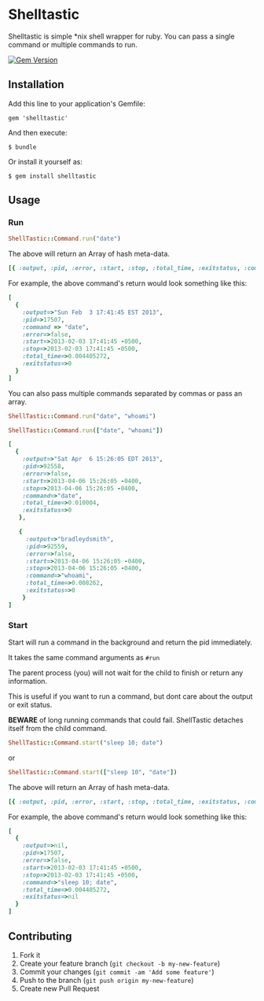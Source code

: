 # Shelltastic
Shelltastic is simple *nix shell wrapper for ruby.  You can pass a single command or multiple commands to run.

[![Gem Version](https://badge.fury.io/rb/shelltastic.svg)](https://badge.fury.io/rb/shelltastic)


## Installation

Add this line to your application's Gemfile:

    gem 'shelltastic'

And then execute:

    $ bundle

Or install it yourself as:

    $ gem install shelltastic

## Usage

### Run 

 ```ruby
ShellTastic::Command.run("date")
```

The above will return an Array of hash meta-data.

```ruby 
[{ :output, :pid, :error, :start, :stop, :total_time, :exitstatus, :command }]
```

For example, the above command's return would look something like this:

```ruby
[
  {
    :output=>"Sun Feb  3 17:41:45 EST 2013", 
    :pid=>17507, 
    :command => "date",
    :error=>false, 
    :start=>2013-02-03 17:41:45 -0500, 
    :stop=>2013-02-03 17:41:45 -0500, 
    :total_time=>0.004405272, 
    :exitstatus=>0
  }
]
```

You can also pass multiple commands separated by commas or pass an array.

```ruby
ShellTastic::Command.run("date", "whoami")
```

```ruby
ShellTastic::Command.run(["date", "whoami"])
```

```ruby
[
  {
    :output=>"Sat Apr  6 15:26:05 EDT 2013", 
    :pid=>92558, 
    :error=>false, 
    :start=>2013-04-06 15:26:05 -0400, 
    :stop=>2013-04-06 15:26:05 -0400, 
    :command=>"date", 
    :total_time=>0.010004, 
    :exitstatus=>0
   }, 

   {
     :output=>"bradleydsmith", 
     :pid=>92559, 
     :error=>false, 
     :start=>2013-04-06 15:26:05 -0400, 
     :stop=>2013-04-06 15:26:05 -0400, 
     :command=>"whoami", 
     :total_time=>0.008262, 
     :exitstatus=>0
    }
]
```

### Start
Start will run a command in the background and return the pid immediately.

It takes the same command arguments as `#run`

The parent process (you) will not wait for the child to finish or return any information.

This is useful if you want to run a command, but dont care about the output or exit status.

__BEWARE__ of long running commands that could fail. ShellTastic detaches itself from the child command.



```ruby
ShellTastic::Command.start("sleep 10; date")
```
or

```ruby
ShellTastic::Command.start(["sleep 10", "date"])
```

The above will return an Array of hash meta-data.

```ruby 
[{ :output, :pid, :error, :start, :stop, :total_time, :exitstatus, :command }]
```

For example, the above command's return would look something like this:

```ruby
[
  { 
    :output=>nil, 
    :pid=>17507, 
    :error=>false, 
    :start=>2013-02-03 17:41:45 -0500, 
    :stop=>2013-02-03 17:41:45 -0500, 
    :command=>"sleep 10; date", 
    :total_time=>0.004405272, 
    :exitstatus=>nil
  }
]
```


## Contributing

1. Fork it
2. Create your feature branch (`git checkout -b my-new-feature`)
3. Commit your changes (`git commit -am 'Add some feature'`)
4. Push to the branch (`git push origin my-new-feature`)
5. Create new Pull Request
